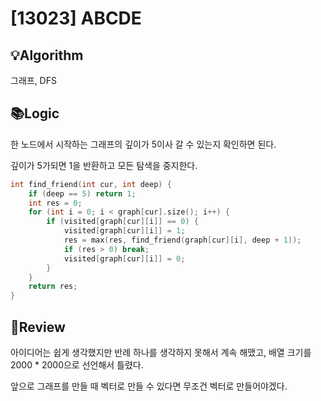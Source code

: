 # [13023] ABCDE
## 💡Algorithm
그래프, DFS
## 📚Logic
한 노드에서 시작하는 그래프의 깊이가 5이사 갈 수 있는지 확인하면 된다.

깊이가 5가되면 1을 반환하고 모든 탐색을 중지한다.

```c++
int find_friend(int cur, int deep) {
    if (deep == 5) return 1;
    int res = 0;
    for (int i = 0; i < graph[cur].size(); i++) {
        if (visited[graph[cur][i]] == 0) {
            visited[graph[cur][i]] = 1;
            res = max(res, find_friend(graph[cur][i], deep + 1));
            if (res > 0) break;
            visited[graph[cur][i]] = 0;
        }
    }
    return res;
}
```
## 📝Review
아이디어는 쉽게 생각했지만 반례 하나를 생각하지 못해서 계속 해맸고, 배열 크기를 2000 * 2000으로 선언해서 틀렸다.

앞으로 그래프를 만들 때 벡터로 만들 수 있다면 무조건 벡터로 만들어야겠다.
